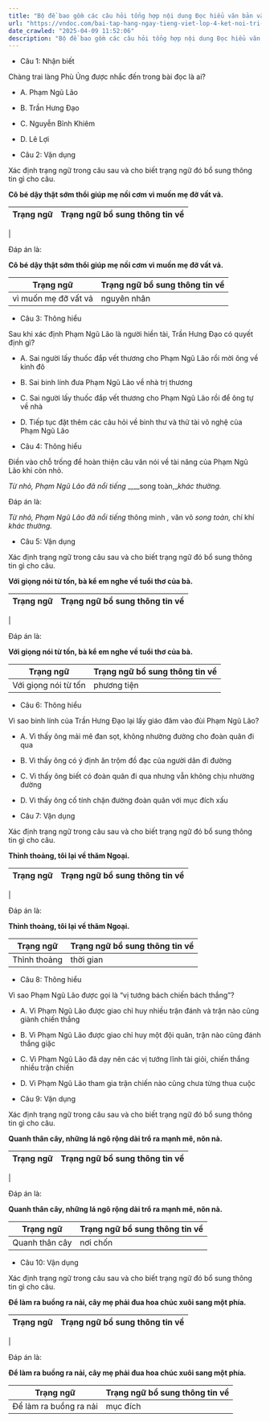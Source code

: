 ```yaml
---
title: "Bộ đề bao gồm các câu hỏi tổng hợp nội dung Đọc hiểu văn bản và Luyện từ và câu được học ở Tuần 24 trong chương trình Tiếng Việt lớp 4 Tập 2 Kết nối tri thức."
url: "https://vndoc.com/bai-tap-hang-ngay-tieng-viet-lop-4-ket-noi-tri-thuc-tuan-24-thu-4-337171"
date_crawled: "2025-04-09 11:52:06"
description: "Bộ đề bao gồm các câu hỏi tổng hợp nội dung Đọc hiểu văn bản và Luyện từ và câu được học ở Tuần 24 trong chương trình Tiếng Việt lớp 4 Tập 2 Kết nối tri thức."
---
```


* Câu 1:  Nhận biết

Chàng trai làng Phù Ủng được nhắc đến trong bài đọc là ai?

  * A. Phạm Ngũ Lão 
  * B. Trần Hưng Đạo 
  * C. Nguyễn Bỉnh Khiêm 
  * D. Lê Lợi 



* Câu 2:  Vận dụng

Xác định trạng ngữ trong câu sau và cho biết trạng ngữ đó bổ sung thông tin gì cho câu.

**Cô bé dậy thật sớm thổi giúp mẹ nồi cơm vì muốn mẹ đỡ vất vả.**

Trạng ngữ| Trạng ngữ bổ sung thông tin về  
---|---  
|   
  
Đáp án là:

**Cô bé dậy thật sớm thổi giúp mẹ nồi cơm vì muốn mẹ đỡ vất vả.**

Trạng ngữ| Trạng ngữ bổ sung thông tin về  
---|---  
vì muốn mẹ đỡ vất vả| nguyên nhân  
  
* Câu 3:  Thông hiểu

Sau khi xác định Phạm Ngũ Lão là người hiền tài, Trần Hưng Đạo có quyết định gì?

  * A. Sai người lấy thuốc đắp vết thương cho Phạm Ngũ Lão rồi mời ông về kinh đô 
  * B. Sai binh lính đưa Phạm Ngũ Lão về nhà trị thương 
  * C. Sai người lấy thuốc đắp vết thương cho Phạm Ngũ Lão rồi để ông tự về nhà 
  * D. Tiếp tục đặt thêm các câu hỏi về binh thư và thử tài võ nghệ của Phạm Ngũ Lão 



* Câu 4:  Thông hiểu

Điền vào chỗ trống để hoàn thiện câu văn nói về tài năng của Phạm Ngũ Lão khi còn nhỏ.

_Từ nhỏ, Phạm Ngũ Lão đã nổi tiếng_ _,__song toàn,__khác thường._

Đáp án là:

_Từ nhỏ, Phạm Ngũ Lão đã nổi tiếng_ thông minh _,_ văn võ _song toàn,_ chí khí _khác thường._

* Câu 5:  Vận dụng

Xác định trạng ngữ trong câu sau và cho biết trạng ngữ đó bổ sung thông tin gì cho câu.

**Với giọng nói từ tốn, bà kể em nghe về tuổi thơ của bà.**

Trạng ngữ| Trạng ngữ bổ sung thông tin về  
---|---  
|   
  
Đáp án là:

**Với giọng nói từ tốn, bà kể em nghe về tuổi thơ của bà.**

Trạng ngữ| Trạng ngữ bổ sung thông tin về  
---|---  
Với giọng nói từ tốn| phương tiện  
  
* Câu 6:  Thông hiểu

Vì sao binh lính của Trần Hưng Đạo lại lấy giáo đâm vào đùi Phạm Ngũ Lão?

  * A. Vì thấy ông mải mê đan sọt, không nhường đường cho đoàn quân đi qua 
  * B. Vì thấy ông có ý định ăn trộm đồ đạc của người dân đi đường 
  * C. Vì thấy ông biết có đoàn quân đi qua nhưng vẫn không chịu nhường đường 
  * D. Vì thấy ông cố tính chặn đường đoàn quân với mục đích xấu 



* Câu 7:  Vận dụng

Xác định trạng ngữ trong câu sau và cho biết trạng ngữ đó bổ sung thông tin gì cho câu.

**Thỉnh thoảng, tôi lại về thăm Ngoại.**

Trạng ngữ| Trạng ngữ bổ sung thông tin về  
---|---  
|   
  
Đáp án là:

**Thỉnh thoảng, tôi lại về thăm Ngoại.**

Trạng ngữ| Trạng ngữ bổ sung thông tin về  
---|---  
Thỉnh thoảng| thời gian  
  
* Câu 8:  Thông hiểu

Vì sao Phạm Ngũ Lão được gọi là “vị tướng bách chiến bách thắng”?

  * A. Vì Phạm Ngũ Lão được giao chỉ huy nhiều trận đánh và trận nào cũng giành chiến thắng 
  * B. Vì Phạm Ngũ Lão được giao chỉ huy một đội quân, trận nào cũng đánh thắng giặc 
  * C. Vì Phạm Ngũ Lão đã dạy nên các vị tướng lĩnh tài giỏi, chiến thắng nhiều trận chiến 
  * D. Vì Phạm Ngũ Lão tham gia trận chiến nào cũng chưa từng thua cuộc 



* Câu 9:  Vận dụng

Xác định trạng ngữ trong câu sau và cho biết trạng ngữ đó bổ sung thông tin gì cho câu.

**Quanh thân cây, những lá ngô rộng dài trổ ra mạnh mẽ, nõn nà.**

Trạng ngữ| Trạng ngữ bổ sung thông tin về  
---|---  
|   
  
Đáp án là:

**Quanh thân cây, những lá ngô rộng dài trổ ra mạnh mẽ, nõn nà.**

Trạng ngữ| Trạng ngữ bổ sung thông tin về  
---|---  
Quanh thân cây| nơi chốn||địa điểm  
  
* Câu 10:  Vận dụng

Xác định trạng ngữ trong câu sau và cho biết trạng ngữ đó bổ sung thông tin gì cho câu.

**Để làm ra buồng ra nải, cây mẹ phải đua hoa chúc xuôi sang một phía.**

Trạng ngữ| Trạng ngữ bổ sung thông tin về  
---|---  
|   
  
Đáp án là:

**Để làm ra buồng ra nải, cây mẹ phải đua hoa chúc xuôi sang một phía.**

Trạng ngữ| Trạng ngữ bổ sung thông tin về  
---|---  
Để làm ra buồng ra nải| mục đích
